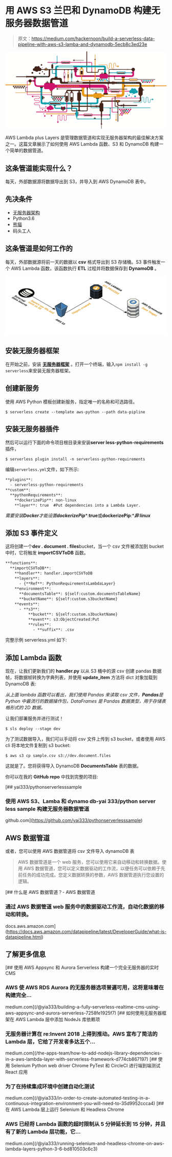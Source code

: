 # 用 AWS S3 兰巴和 DynamoDB 构建无服务器数据管道

> 原文：<https://medium.com/hackernoon/build-a-serverless-data-pipeline-with-aws-s3-lamba-and-dynamodb-5ecb8c3ed23e>

![](img/90bd99dc671002aec65a39cb06029e18.png)

AWS Lambda plus Layers 是管理数据管道和实现无服务器架构的最佳解决方案之一。这篇文章展示了如何使用 AWS Lambda 函数、S3 和 DynamoDB 构建一个简单的数据管道。

## 这条管道能实现什么？

每天，外部数据源将数据导出到 S3，并导入到 AWS DynamoDB 表中。

## 先决条件

*   [无服务器架构](https://serverless.com/)
*   Python3.6
*   [熊猫](https://pandas.pydata.org/)
*   码头工人

## 这条管道是如何工作的

每天，外部数据源将前一天的数据以 **csv** 格式导出到 S3 存储桶。S3 事件触发一个 AWS Lambda 函数，该函数执行 **ETL** 过程并将数据保存到 **DynamoDB** 。

![](img/62c98e95fdc51c7bcfb16efd05460db8.png)

## 安装无服务器框架

在开始之前，安装 [**无服务器框架**](https://serverless.com/) 。打开一个终端，输入`npm install -g serverless`来安装无服务器框架。

## 创建新服务

使用 AWS Python 模板创建新服务，指定唯一的名称和可选路径。

```
$ serverless create --template aws-python --path data-pipline
```

## 安装无服务器插件

然后可以运行下面的命令项目根目录来安装**server less-python-requirements**插件，

```
$ serverless plugin install -n serverless-python-requirements
```

编辑`serverless.yml`文件，如下所示:

```
**plugins**:
  - serverless-python-requirements
**custom**:
  **pythonRequirements**:
    **dockerizePip**: non-linux
    **layer**: true  #Put dependencies into a Lambda Layer.
```

*需要安装****Docker****才能设置****dockerizePip****:****true****或****dockerizePip****:****非 linux***

## 添加 S3 事件定义

这将创建一个**dev . document . files**bucket，当一个 csv 文件被添加到 bucket 中时，它将触发 **importCSVToDB** 函数。

```
**functions**:
  **importCSVToDB**:
    **handler**: handler.importCSVToDB
    **layers**:
      - {**Ref**: PythonRequirementsLambdaLayer}
    **environment**:
      **documentsTable**: ${self:custom.documentsTableName}
      **bucketName**: ${self:custom.s3bucketName}
    **events**:
      - **s3**:
          **bucket**: ${self:custom.s3bucketName}
          **event**: s3:ObjectCreated:Put
          **rules**:
            - **suffix**: .csv
```

完整示例 serverless.yml 如下:

## 添加 Lambda 函数

现在，让我们更新我们的 **handler.py** 以从 S3 桶中的源 csv 创建 pandas 数据帧，将数据帧转换为字典列表，并使用 **update_item** 方法将 dict 对象加载到 DynamoDB 表:

*从上面 lambda 函数可以看出，我们使用 Pandas 来读取 csv 文件，****Pandas****是 Python 中最流行的数据操作包，DataFrames 是 Pandas 数据类型，用于存储表格形式的 2D 数据。*

让我们部署服务并进行测试！

```
$ sls deploy --stage dev
```

为了测试数据导入，我们可以手动将 csv 文件上传到 s3 bucket，或者使用 AWS cli 将本地文件复制到 s3 bucket:

```
$ aws s3 cp sample.csv s3://dev.document.files
```

这就是了。您将获得导入 DynamoDB **DocumentsTable** 表的数据。

你可以在我的 **GitHub repo** 中找到完整的项目:

[](https://github.com/yai333/pythonserverlesssample) [## yai333/pythonserverlesssample

### 使用 AWS S3、Lamba 和 dynamo db-yai 333/python server less sample 构建无服务器数据管道

github.com](https://github.com/yai333/pythonserverlesssample) 

## AWS 数据管道

或者，您可以使用 AWS 数据管道将 csv 文件导入 dynamoDB 表

> AWS 数据管道是一个 web 服务，您可以使用它来自动移动和转换数据。使用 AWS 数据管道，您可以定义数据驱动的工作流，以便任务可以依赖于先前任务的成功完成。您定义数据转换的参数，AWS 数据管道执行您设置的逻辑。

[](https://docs.aws.amazon.com/datapipeline/latest/DeveloperGuide/what-is-datapipeline.html) [## 什么是 AWS 数据管道？- AWS 数据管道

### 通过 AWS 数据管道 web 服务中的数据驱动工作流，自动化数据的移动和转换。

docs.aws.amazon.com](https://docs.aws.amazon.com/datapipeline/latest/DeveloperGuide/what-is-datapipeline.html) 

## 了解更多信息

[](/@yia333/building-a-fully-serverless-realtime-cms-using-aws-appsync-and-aurora-serverless-7258fe1925f7) [## 使用 AWS Appsync 和 Aurora Serverless 构建一个完全无服务器的实时 CMS

### AWS 使 AWS RDS Aurora 的无服务器选项普遍可用，这将意味着在构建完全…

medium.com](/@yia333/building-a-fully-serverless-realtime-cms-using-aws-appsync-and-aurora-serverless-7258fe1925f7) [](/the-apps-team/how-to-add-nodejs-library-dependencies-in-a-aws-lambda-layer-with-serverless-framework-d774cb867197) [## 如何使用无服务器框架在 AWS Lambda 层中添加 NodeJs 库依赖项

### 无服务器计算在 re:Invent 2018 上得到推动。AWS 宣布了简洁的 Lambda 层，它给了开发者多达五个…

medium.com](/the-apps-team/how-to-add-nodejs-library-dependencies-in-a-aws-lambda-layer-with-serverless-framework-d774cb867197) [](/@yia333/in-order-to-create-automated-testing-in-a-continuous-integration-environment-you-will-need-to-35d9952ccca4) [## 使用 Selenium Python web driver Chrome PyTest 和 CircleCI 进行端到端测试 React 应用

### 为了在持续集成环境中创建自动化测试

medium.com](/@yia333/in-order-to-create-automated-testing-in-a-continuous-integration-environment-you-will-need-to-35d9952ccca4) [](/@yia333/running-selenium-and-headless-chrome-on-aws-lambda-layers-python-3-6-bd810503c6c3) [## 在 AWS Lambda 层上运行 Selenium 和 Headless Chrome

### AWS 已经将 Lambda 函数的超时限制从 5 分钟延长到 15 分钟，并且有了新的 Lambda 层功能，它…

medium.com](/@yia333/running-selenium-and-headless-chrome-on-aws-lambda-layers-python-3-6-bd810503c6c3)